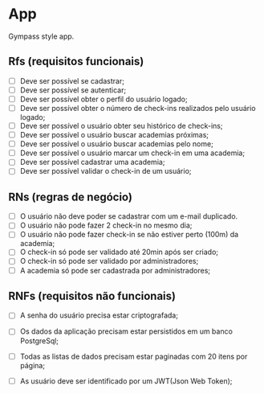 # App

Gympass style app.

## Rfs (requisitos funcionais)

- [ ] Deve ser possível se cadastrar;
- [ ] Deve ser possível se autenticar;
- [ ] Deve ser possível obter o perfil do usuário logado;
- [ ] Deve ser possível obter o número de check-ins realizados pelo usuário logado;
- [ ] Deve ser possível o usuário obter seu histórico de check-ins;
- [ ] Deve ser possível o usuário buscar academias próximas;
- [ ] Deve ser possível o usuário buscar academias pelo nome;
- [ ] Deve ser possível o usuário marcar um check-in em uma academia;
- [ ] Deve ser possível cadastrar uma academia;
- [ ] Deve ser possível validar o check-in de um usuário;

## RNs (regras de negócio)
- [ ] O usuário não deve poder se cadastrar com um e-mail duplicado.
- [ ] O usuário não pode fazer 2 check-in no mesmo dia;
- [ ] O usuário não pode fazer check-in se não estiver perto (100m) da academia;
- [ ] O check-in só pode ser validado até 20min após ser criado;
- [ ] O check-in só pode ser validado por administradores;
- [ ] A academia só pode ser cadastrada por administradores;

## RNFs (requisitos não funcionais)

- [ ] A senha do usuário precisa estar criptografada;
- [ ] Os dados da aplicação precisam estar persistidos em um banco PostgreSql;
- [ ] Todas  as listas de dados precisam estar paginadas com 20 itens por página;
- [ ] As usuário deve ser identificado por um JWT(Json Web Token);


